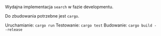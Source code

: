 Wydajna implementacja `search` w fazie developmentu.

Do zbudowania potrzebne jest `cargo`.

Uruchamianie: `cargo run`
Testowanie: `cargo test`
Budowanie: `cargo build --release`
